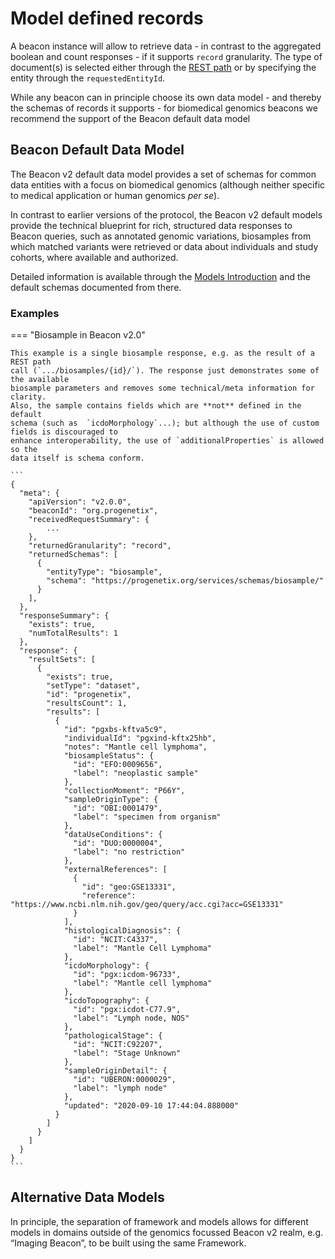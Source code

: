 # Model defined records

A beacon instance will allow to retrieve data - in contrast to the aggregated
boolean and count responses - if it supports `record` granularity. The type of
document(s) is selected either through the [REST path](/rest-api/)
or by specifying the entity through the `requestedEntityId`. 

While any beacon can in principle choose its own data model - and thereby the
schemas of records it supports - for biomedical genomics beacons we recommend the
support of the Beacon default data model

## Beacon Default Data Model

The Beacon v2 default data model provides a set of schemas for common data entities with
a focus on biomedical genomics (although neither specific to medical application or human genomics _per se_).

In contrast to earlier versions of the protocol, the Beacon v2 default models provide
the technical blueprint for rich, structured data responses to Beacon queries, such as
annotated genomic variations, biosamples from which matched variants were retrieved
or data about individuals and study cohorts, where available and authorized.

Detailed information is available through the [Models Introduction](/models/#introduction)
and the default schemas documented from there.

### Examples

=== "Biosample in Beacon v2.0"

    This example is a single biosample response, e.g. as the result of a REST path
    call (`.../biosamples/{id}/`). The response just demonstrates some of the available
    biosample parameters and removes some technical/meta information for clarity.
    Also, the sample contains fields which are **not** defined in the default
    schema (such as  `icdoMorphology`...); but although the use of custom fields is discouraged to
    enhance interoperability, the use of `additionalProperties` is allowed so the
    data itself is schema conform. 

    ```
    {
      "meta": {
        "apiVersion": "v2.0.0",
        "beaconId": "org.progenetix",
        "receivedRequestSummary": {
            ...
        },
        "returnedGranularity": "record",
        "returnedSchemas": [
          {
            "entityType": "biosample",
            "schema": "https://progenetix.org/services/schemas/biosample/"
          }
        ],
      },
      "responseSummary": {
        "exists": true,
        "numTotalResults": 1
      },
      "response": {
        "resultSets": [
          {
            "exists": true,
            "setType": "dataset",
            "id": "progenetix",
            "resultsCount": 1,
            "results": [
              {
                "id": "pgxbs-kftva5c9",
                "individualId": "pgxind-kftx25hb",
                "notes": "Mantle cell lymphoma",
                "biosampleStatus": {
                  "id": "EFO:0009656",
                  "label": "neoplastic sample"
                },
                "collectionMoment": "P66Y",
                "sampleOriginType": {
                  "id": "OBI:0001479",
                  "label": "specimen from organism"
                },
                "dataUseConditions": {
                  "id": "DUO:0000004",
                  "label": "no restriction"
                },
                "externalReferences": [
                  {
                    "id": "geo:GSE13331",
                    "reference": "https://www.ncbi.nlm.nih.gov/geo/query/acc.cgi?acc=GSE13331"
                  }
                ],
                "histologicalDiagnosis": {
                  "id": "NCIT:C4337",
                  "label": "Mantle Cell Lymphoma"
                },
                "icdoMorphology": {
                  "id": "pgx:icdom-96733",
                  "label": "Mantle cell lymphoma"
                },
                "icdoTopography": {
                  "id": "pgx:icdot-C77.9",
                  "label": "Lymph node, NOS"
                },
                "pathologicalStage": {
                  "id": "NCIT:C92207",
                  "label": "Stage Unknown"
                },
                "sampleOriginDetail": {
                  "id": "UBERON:0000029",
                  "label": "lymph node"
                },
                "updated": "2020-09-10 17:44:04.888000"
              }
            ]
          }
        ]
      }
    }
    ```

## Alternative Data Models

 In principle, the separation of framework and models allows for different models in domains
 outside of the genomics focussed Beacon v2 realm, e.g. “Imaging Beacon”, to be built using the same Framework.
